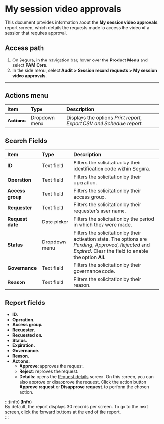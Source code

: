 # My session video approvals

This document provides information about the **My session video approvals** report screen, which details the requests made to access the video of a session that requires approval.

## Access path

1. On Segura, in the navigation bar, hover over the **Product Menu** and select **PAM Core**.  
2. In the side menu, select **Audit > Session record requests > My session video approvals**.

---
## Actions menu

| **Item**  | **Type** | **Description** |
| :---- | :---- | :---- |
| **Actions** | Dropdown menu | Displays the options *Print report, Export CSV and Schedule report.* |

## Search Fields

| **Item** | **Type** | **Description** |
| :---- | :---- | :---- |
| **ID** | Text field | Filters the solicitation by their identification code within Segura. |
| **Operation** | Text field | Filters the solicitation by their operation. |
| **Access group** | Text field | Filters the solicitation by their access group. |
| **Requester** | Text field | Filters the solicitation by their requester’s user name. |
| **Request date** | Date picker | Filters the solicitation by the period in which they were made. |
| **Status** | Dropdown menu | Filters the solicitation by their activation state. The options are *Pending*, *Approved*, *Rejected* and *Expired*. Clear the field to enable the option **All**. |
| **Governance** | Text field | Filters the solicitation by their governance code. |
| **Reason** | Text field | Filters the solicitation by their reason. |

## Report fields

* **ID.**  
* **Operation.**  
* **Access group.**  
* **Requester.**  
* **Requested on.**  
* **Status.**  
* **Expiration.**  
* **Governance.**  
* **Reason.**  
* **Actions:**  
  * **Approve**: approves the request.  
  * **Reject**: reproves the request.  
  * **Details**: opens the [Request details](/v4/docs/pam-session-request-details-video-session) screen. On this screen, you can also approve or disapprove the request. Click the action button **Approve request** or **Disapprove request**, to perform the chosen action.

:::(info) (**Info**)  
By default, the report displays 30 records per screen. To go to the next screen, click the forward buttons at the end of the report.  
:::